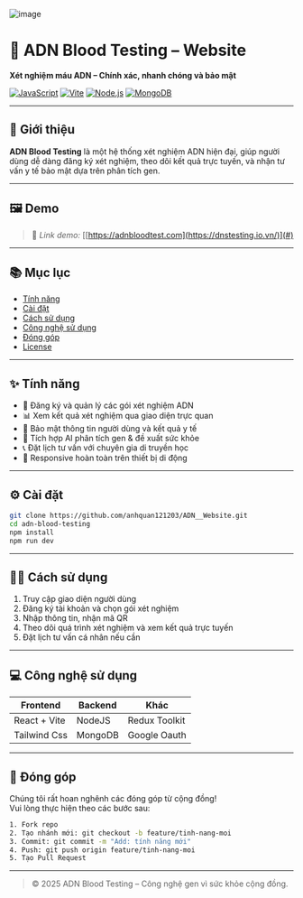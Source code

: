 ![image](https://drive.google.com/uc?export=download&id=1PRbt_TTyQGpqfbRdNh4RWVYCDzsnvYgY)


# 🧬 ADN Blood Testing – Website

**Xét nghiệm máu ADN – Chính xác, nhanh chóng và bảo mật**

[![JavaScript](https://img.shields.io/badge/javascript-ES6+-f7df1e?logo=javascript&logoColor=black)](https://www.javascript.com/)
[![Vite](https://img.shields.io/badge/vite-4.0-purple?logo=vite)](https://vitejs.dev/)
[![Node.js](https://img.shields.io/badge/Node.js-18.x-green?logo=node.js&logoColor=white)](https://nodejs.org/)
[![MongoDB](https://img.shields.io/badge/MongoDB-Database-4ea94b?logo=mongodb&logoColor=white)](https://www.mongodb.com/)


---

## 🧭 Giới thiệu

**ADN Blood Testing** là một hệ thống xét nghiệm ADN hiện đại, giúp người dùng dễ dàng đăng ký xét nghiệm, theo dõi kết quả trực tuyến, và nhận tư vấn y tế bảo mật dựa trên phân tích gen.

---

## 🖼️ Demo

> 📌 _Link demo:_ [[https://adnbloodtest.com](https://dnstesting.io.vn/)](#)

---

## 📚 Mục lục

- [Tính năng](#-tính-năng)
- [Cài đặt](#-cài-đặt)
- [Cách sử dụng](#-cách-sử-dụng)
- [Công nghệ sử dụng](#-công-nghệ-sử-dụng)
- [Đóng góp](#-đóng-góp)
- [License](#-license)

---

## ✨ Tính năng

- 🧪 Đăng ký và quản lý các gói xét nghiệm ADN
- 📊 Xem kết quả xét nghiệm qua giao diện trực quan
- 🔐 Bảo mật thông tin người dùng và kết quả y tế
- 🧬 Tích hợp AI phân tích gen & đề xuất sức khỏe
- 📞 Đặt lịch tư vấn với chuyên gia di truyền học
- 📱 Responsive hoàn toàn trên thiết bị di động

---

## ⚙️ Cài đặt

```bash
git clone https://github.com/anhquan121203/ADN__Website.git
cd adn-blood-testing
npm install
npm run dev
```

---

## 🧑‍💻 Cách sử dụng

1. Truy cập giao diện người dùng
2. Đăng ký tài khoản và chọn gói xét nghiệm
3. Nhập thông tin, nhận mã QR
4. Theo dõi quá trình xét nghiệm và xem kết quả trực tuyến
5. Đặt lịch tư vấn cá nhân nếu cần

---

## 💻 Công nghệ sử dụng

| Frontend        | Backend         | Khác                 |
|-----------------|-----------------|----------------------|
| React + Vite    | NodeJS          | Redux Toolkit        |
| Tailwind Css    | MongoDB         | Google Oauth         |

---

## 🤝 Đóng góp

Chúng tôi rất hoan nghênh các đóng góp từ cộng đồng!  
Vui lòng thực hiện theo các bước sau:

```bash
1. Fork repo
2. Tạo nhánh mới: git checkout -b feature/tinh-nang-moi
3. Commit: git commit -m "Add: tính năng mới"
4. Push: git push origin feature/tinh-nang-moi
5. Tạo Pull Request
```

---

> © 2025 ADN Blood Testing – Công nghệ gen vì sức khỏe cộng đồng.
